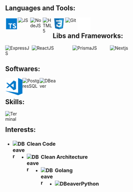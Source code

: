 <!--
<a href="https://" target="_blank"> <img align="left" alt="#" width="35px" src="https://.png"/></a>
-->
## Languages and Tools:

<a href="https://www.typescriptlang.org/" target="_blank"> <img align="left" alt="TypeScript" width="40px" src="./file_type_typescript_official_icon_130107.png"/> </a>
<a href="https://developer.mozilla.org/" target="_blank"> <img align="left" alt="JS" width="40px" src="https://pcodinomebzero.neocities.org/Imagens/javascript1.png"/> </a>
<a href="https://nodejs.org/en/" target="_blank"> <img align="left" alt="NodeJS" width="40px" src="https://cdn.iconscout.com/icon/free/png-256/node-js-1174925.png"/> </a>
<a href="https://www.w3.org/html/" target="_blank"><img align="left" alt="HTML5" width="32px" src="https://logodownload.org/wp-content/uploads/2016/10/html5-logo-9.png" /></a>
<a href="https://www.w3schools.com/css/" target="_blank"><img align="left" alt="CSS3" width="40px" src="./file_type_css_icon_130661.png" /></a>
<a href="https://git-scm.com/" target="_blank"> <img align="left" alt="Git" width="40px" src="https://www.vectorlogo.zone/logos/git-scm/git-scm-icon.svg"/> </a>
<a href="https://github.com/" target="_blank"> <img align="left" alt="GitHub" width="40px" src="https://github.com/Aakarsh-B/trying-repos/blob/master/github.svg"/> </a><br>

## Libs and Frameworks:

<a href="https://expressjs.com/" target="_blank"><img align="left" alt="ExpressJS" width="85px" src="https://icon2.cleanpng.com/20180614/bvu/kisspng-node-js-express-js-javascript-solution-stack-web-a-5b22b9d5187a71.0203114615290024531003.jpg" /></a>
<a href="https://reactjs.org/" target="_blank"><img align="left" alt="ReactJS" width="130px" src="https://logos-download.com/wp-content/uploads/2016/09/React_logo_wordmark.png"/></a>
<a href="https://www.prisma.io/" target="_blank"><img align="left" alt="PrismaJS" width="120px" src="https://cdn.worldvectorlogo.com/logos/prisma-2.svg"/></a>
<a href="https://nextjs.org/" target="_blank"><img align="left" alt="Nextjs" width="85px" src="https://nextjscourse.com/img/next.svg"/></a><br>
<br>

## Softwares:

<a href="https://code.visualstudio.com/" target="_blank"><img align="left" alt="Visual Studio Code" width="55px" src="https://raw.githubusercontent.com/github/explore/80688e429a7d4ef2fca1e82350fe8e3517d3494d/topics/visual-studio-code/visual-studio-code.png" /></a>
<a href="https://www.postgresql.org/" target="_blank"><img align="left" alt="PostgresSQL" width="55px" src="https://wiki.postgresql.org/images/3/30/PostgreSQL_logo.3colors.120x120.png"/></a>
<a href="https://dbeaver.com/" target="_blank"><img align="left" alt="DBeaver" width="55px" src="https://upload.wikimedia.org/wikipedia/commons/b/b5/DBeaver_logo.svg"/></a><br><br>

## Skills:

<a href="https://github.com/microsoft/terminal" target="_blank"><img align="left" alt="Terminal" width="45px" src="https://upload.wikimedia.org/wikipedia/commons/0/01/Windows_Terminal_Logo_256x256.png"/></a>
<br>

## Interests:

- ### <img align="left" alt="DBeaver" width="45px" src="https://www.flaticon.com/premium-icon/icons/svg/1458/1458497.svg"/> Clean Code
- ### <img align="left" alt="DBeaver" width="45px" src="https://codersopinion.com/images/posts/clean-architecture/clean-architecture.png"/> Clean Architecture
- ### <img align="left" alt="DBeaver" width="45px" src="https://static.wikia.nocookie.net/lpunb/images/e/e4/Gopher2.png/revision/latest?cb=20201126202523"/> Golang
- ### <img align="left" alt="DBeaver" height="45px" src="https://hotmart.s3.amazonaws.com/product_contents/ca78b04d-8f82-4c08-9694-3e0a119a05d0/python.png"/> Python
